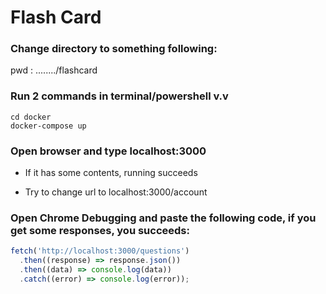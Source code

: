 # Flash Card

### Change directory to something following:

pwd : ......../flashcard

### Run 2 commands in terminal/powershell v.v

```
cd docker
docker-compose up
```

### Open browser and type localhost:3000

- If it has some contents, running succeeds

- Try to change url to localhost:3000/account

### Open Chrome Debugging and paste the following code, if you get some responses, you succeeds:

```javascript
fetch('http://localhost:3000/questions')
  .then((response) => response.json())
  .then((data) => console.log(data))
  .catch((error) => console.log(error));
```
